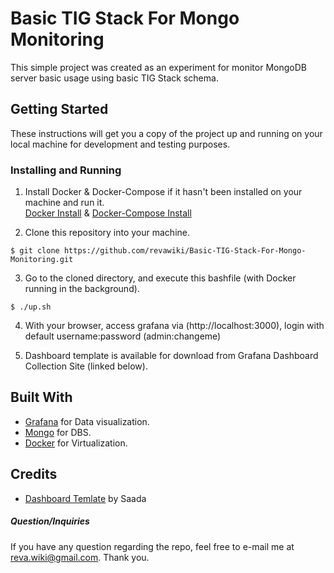 # Basic TIG Stack For Mongo Monitoring

This simple project was created as an experiment for monitor MongoDB server basic usage using basic TIG Stack schema.

## Getting Started

These instructions will get you a copy of the project up and running on your local machine for development and testing purposes. 

### Installing and Running

1. Install Docker & Docker-Compose if it hasn't been installed on your machine and run it.\
[Docker Install](https://docs.docker.com/get-docker/) & [Docker-Compose Install](https://docs.docker.com/compose/install/)

2. Clone this repository into your machine.
```
$ git clone https://github.com/revawiki/Basic-TIG-Stack-For-Mongo-Monitoring.git
```

3. Go to the cloned directory, and execute this bashfile (with Docker running in the background).
```
$ ./up.sh
```

4. With your browser, access grafana via (http://localhost:3000), login with default username:password (admin:changeme)

5. Dashboard template is available for download from Grafana Dashboard Collection Site (linked below).


## Built With

* [Grafana](http://www.grafana.com) for Data visualization.
* [Mongo](https://www.mongodb.com/) for DBS.
* [Docker](https://www.docker.com) for Virtualization.

## Credits

* [Dashboard Temlate](https://grafana.com/grafana/dashboards/2583) by Saada

##### Question/Inquiries
If you have any question regarding the repo, feel free to e-mail me at reva.wiki@gmail.com. Thank you.
